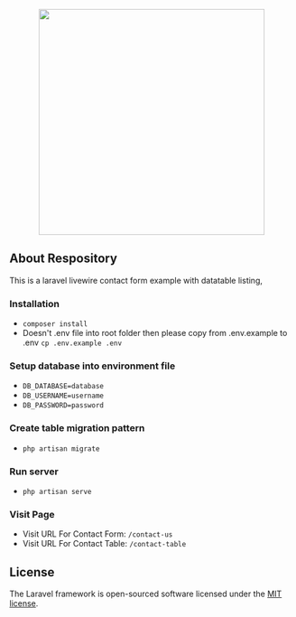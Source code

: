 <p align="center"><img src="https://res.cloudinary.com/dtfbvvkyp/image/upload/v1566331377/laravel-logolockup-cmyk-red.svg" width="400"></p>

## About Respository

This is a laravel livewire contact form example with datatable listing,

### Installation

<ul>
	<li><code>composer install</code></li>
	<li>Doesn't .env file into root folder then please copy from .env.example to .env <code>cp .env.example .env</code></li>
</ul>

### Setup database into environment file
<ul>
	<li><code>DB_DATABASE=database</code></li>
	<li><code>DB_USERNAME=username</code></li>
	<li><code>DB_PASSWORD=password</code></li>
</ul>

### Create table migration pattern

<ul>
	<li><code>php artisan migrate</code></li>
    
</ul>

### Run server

<ul>
	<li><code>php artisan serve</code></li>
</ul>

### Visit Page

<ul>
	<li>Visit URL For Contact Form: <code>/contact-us</code></li>
    <li>Visit URL For Contact Table: <code>/contact-table</code></li>
</ul>

## License

The Laravel framework is open-sourced software licensed under the [MIT license](https://opensource.org/licenses/MIT).
